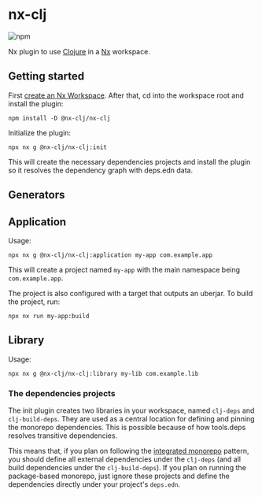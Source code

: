 # nx-clj

![npm](https://img.shields.io/npm/v/@nx-clj/nx-clj?style=flat-square)

Nx plugin to use [Clojure](clojure.org/) in a [Nx](https://nx.dev/) workspace.

## Getting started

First [create an Nx Workspace](https://nx.dev/getting-started). After that, cd into the workspace root and install the plugin:

```shell
npm install -D @nx-clj/nx-clj
```

Initialize the plugin:

```shell
npx nx g @nx-clj/nx-clj:init
```

This will create the necessary dependencies projects and install the plugin so it resolves the dependency graph with deps.edn data.

## Generators

## Application

Usage:

```shell
npx nx g @nx-clj/nx-clj:application my-app com.example.app
```

This will create a project named `my-app` with the main namespace being `com.example.app`.

The project is also configured with a target that outputs an uberjar. To build the project, run:

```shell
npx nx run my-app:build
```

## Library

Usage:

```shell
npx nx g @nx-clj/nx-clj:library my-lib com.example.lib
```

### The dependencies projects

The init plugin creates two libraries in your workspace, named `clj-deps` and `clj-build-deps`. They are used as a central location for defining and pinning the monorepo dependencies. This is possible because of how tools.deps resolves transitive dependencies.

This means that, if you plan on following the [integrated monorepo](https://nx.dev/tutorials/integrated-repo-tutorial) pattern, you should define all external dependencies under the `clj-deps` (and all build dependencies under the `clj-build-deps`). If you plan on running the package-based monorepo, just ignore these projects and define the dependencies directly under your project's `deps.edn`.
